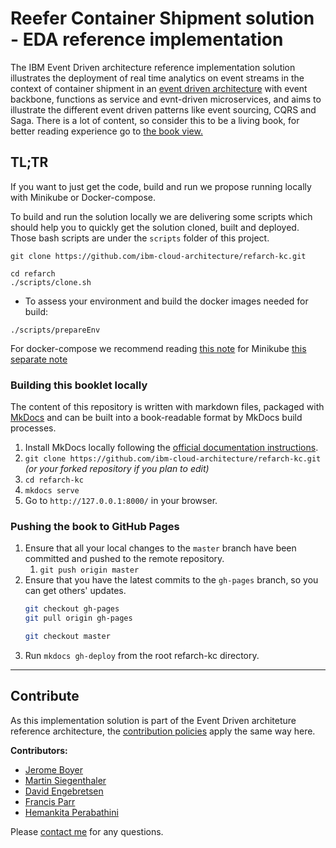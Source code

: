 # Reefer Container Shipment solution - EDA reference implementation

The IBM Event Driven architecture reference implementation solution illustrates the deployment of real time analytics on event streams in the context of container shipment in an [event driven architecture](https://ibm-cloud-architecture.github.io/refarch-eda) with event backbone, functions as service and evnt-driven microservices, and aims to illustrate the different event driven patterns like event sourcing, CQRS and Saga. There is a lot of content, so consider this to be a living book, for better reading experience go to [the book view.](http://ibm-cloud-architecture.github.io/refarch-kc)

## TL;TR

If you want to just get the code, build and run we propose running locally with Minikube or Docker-compose. 

To build and run the solution locally we are delivering some scripts which should help you to quickly get the solution cloned, built and deployed. Those bash scripts are under the `scripts` folder of this project.

```
git clone https://github.com/ibm-cloud-architecture/refarch-kc.git
```

```
cd refarch
./scripts/clone.sh
```

* To assess your environment and build the docker images needed for build: 

```
./scripts/prepareEnv
```

For docker-compose we recommend reading [this note](http://ibm-cloud-architecture.github.io/refarch-kc/deployments/local/) for Minikube [this separate note](http://ibm-cloud-architecture.github.io/refarch-kc/deployments/minikube/)


### Building this booklet locally

The content of this repository is written with markdown files, packaged with [MkDocs](https://www.mkdocs.org/) and can be built into a book-readable format by MkDocs build processes.

1. Install MkDocs locally following the [official documentation instructions](https://www.mkdocs.org/#installation).
2. `git clone https://github.com/ibm-cloud-architecture/refarch-kc.git` _(or your forked repository if you plan to edit)_
3. `cd refarch-kc`
4. `mkdocs serve`
5. Go to `http://127.0.0.1:8000/` in your browser.

### Pushing the book to GitHub Pages

1. Ensure that all your local changes to the `master` branch have been committed and pushed to the remote repository.
   1. `git push origin master`
2. Ensure that you have the latest commits to the `gh-pages` branch, so you can get others' updates.
	```bash
	git checkout gh-pages
	git pull origin gh-pages
	
	git checkout master
	```
3. Run `mkdocs gh-deploy` from the root refarch-kc directory.

--- 

## Contribute

As this implementation solution is part of the Event Driven architeture reference architecture, the [contribution policies](./CONTRIBUTING.md) apply the same way here.

**Contributors:**

* [Jerome Boyer](https://www.linkedin.com/in/jeromeboyer/)
* [Martin Siegenthaler](https://www.linkedin.com/in/martin-siegenthaler-7654184/)
* [David Engebretsen](https://www.linkedin.com/in/david-engebretsen/)
* [Francis Parr](https://www.linkedin.com/in/francis-parr-26041924)
* [Hemankita Perabathini](https://www.linkedin.com/in/hemankita-perabathini/)

Please [contact me](mailto:boyerje@us.ibm.com) for any questions.
